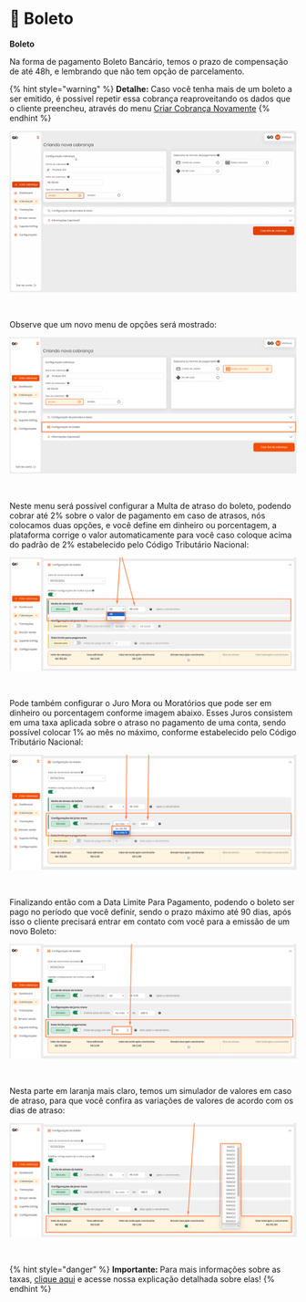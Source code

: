 # 📄 Boleto

**Boleto**

Na forma de pagamento Boleto Bancário, temos o prazo de compensação de até 48h, e lembrando que não tem opção de parcelamento.<br>

{% hint style="warning" %}
**Detalhe:**  Caso você tenha mais de um boleto a ser emitido, é possivel repetir essa cobrança reaproveitando os dados que o cliente preencheu, através do menu [Criar Cobrança Novamente](https://docs.gopag.com.br/criar_cobranca/link_cobranca)
{% endhint %}


![criar_cobranca_formas_pagamento_boleto_1](/assets/prints/criar_cobranca_formas_pagamento_boleto_1.gif)

<br>

<p>Observe que um novo menu de opções será mostrado:</p>

![criar_cobranca_formas_pagamento_boleto_2](/assets/prints/criar_cobranca_formas_pagamento_boleto_2.png)

<br>

<p>Neste menu será possível configurar a Multa de atraso do boleto, podendo cobrar até 2% sobre o valor de pagamento em caso de atrasos, nós colocamos duas opções, e você define em dinheiro ou porcentagem, a plataforma corrige o valor automaticamente para você caso coloque acima do padrão de 2% estabelecido pelo Código Tributário Nacional:</p>

![criar_cobranca_formas_pagamento_boleto_3](/assets/prints/criar_cobranca_formas_pagamento_boleto_3.png)

<br>

<p>Pode também configurar o Juro Mora ou Moratórios que pode ser em dinheiro ou porcentagem conforme imagem abaixo. Esses Juros consistem em uma taxa aplicada sobre o atraso no pagamento de uma conta, sendo possível colocar 1% ao mês no máximo, conforme estabelecido pelo Código Tributário Nacional:</p>

![criar_cobranca_formas_pagamento_boleto_4](/assets/prints/criar_cobranca_formas_pagamento_boleto_4.png)

<br>

<p>Finalizando então com a Data Limite Para Pagamento, podendo o boleto ser pago no período que você definir, sendo o prazo máximo até 90 dias, após isso o cliente precisará entrar em contato com você para a emissão de um novo Boleto:</p>

![criar_cobranca_formas_pagamento_boleto_5](/assets/prints/criar_cobranca_formas_pagamento_boleto_5.png)

<br>

<p>Nesta parte em laranja mais claro, temos um simulador de valores em caso de atraso, para que você confira as variações de valores de acordo com os dias de atraso:

![criar_cobranca_formas_pagamento_boleto_6](/assets/prints/criar_cobranca_formas_pagamento_boleto_6.png)

<br>

{% hint style="danger" %}
**Importante:**  Para mais informações sobre as taxas, [clique aqui](https://docs.gopag.com.br/taxas) e acesse nossa explicação detalhada sobre elas!
{% endhint %}